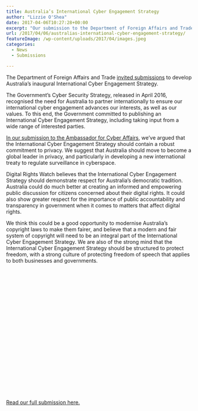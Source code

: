 ```yaml
---
title: Australia’s International Cyber Engagement Strategy
author: "Lizzie O'Shea"
date: 2017-04-06T10:27:28+00:00
excerpt: "Our submission to the Department of Foreign Affairs and Trade's development of Australia's inaugural International Cyber Engagement Strategy."
url: /2017/04/06/australias-international-cyber-engagement-strategy/
featureImage: /wp-content/uploads/2017/04/images.jpeg
categories:
  - News
  - Submissions

---
```

The Department of Foreign Affairs and Trade [invited submissions][1] to develop Australia&#8217;s inaugural International Cyber Engagement Strategy.

The Government&#8217;s Cyber Security Strategy, released in April 2016, recognised the need for Australia to partner internationally to ensure our international cyber engagement advances our interests, as well as our values. To this end, the Government committed to publishing an International Cyber Engagement Strategy, including taking input from a wide range of interested parties.

[In our submission to the Ambassador for Cyber Affairs][2], we&#8217;ve argued that the International Cyber Engagement Strategy should contain a robust commitment to privacy. We suggest that Australia should move to become a global leader in privacy, and particularly in developing a new international treaty to regulate surveillance in cyberspace.

Digital Rights Watch believes that the International Cyber Engagement Strategy should demonstrate respect for Australia’s democratic tradition. Australia could do much better at creating an informed and empowering public discussion for citizens concerned about their digital rights. It could also show greater respect for the importance of public accountability and transparency in government when it comes to matters that affect digital rights. 

We think this could be a good opportunity to modernise Australia’s copyright laws to make them fairer, and believe that a modern and fair system of copyright will need to be an integral part of the International Cyber Engagement Strategy. We are also of the strong mind that the International Cyber Engagement Strategy should be structured to protect freedom, with a strong culture of protecting freedom of speech that applies to both businesses and governments.

<div data-configid="29076025/47068553" style="width:100%; height:340px;" class="issuuembed">
</div>



[Read our full submission here.][2]

 [1]: http://dfat.gov.au/international-relations/themes/cyber-affairs/Pages/call-for-submissions-international-cyber-engagement-strategy.aspx
 [2]: /wp-content/uploads/2017/04/SubmissionInternationalCyberEngagementStrategy.pdf
